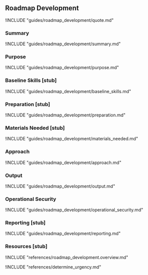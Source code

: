 ## Roadmap Development

!INCLUDE "guides/roadmap_development/quote.md"

### Summary

!INCLUDE "guides/roadmap_development/summary.md"

### Purpose

!INCLUDE "guides/roadmap_development/purpose.md"

### Baseline Skills [stub]

!INCLUDE "guides/roadmap_development/baseline_skills.md"

### Preparation [stub]

!INCLUDE "guides/roadmap_development/preparation.md"

### Materials Needed [stub]

!INCLUDE "guides/roadmap_development/materials_needed.md"

### Approach

!INCLUDE "guides/roadmap_development/approach.md"

### Output

!INCLUDE "guides/roadmap_development/output.md"

### Operational Security

!INCLUDE "guides/roadmap_development/operational_security.md"

### Reporting [stub]

!INCLUDE "guides/roadmap_development/reporting.md"

### Resources [stub]

!INCLUDE "references/roadmap_development.overview.md"

!INCLUDE "references/determine_urgency.md"
